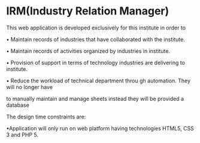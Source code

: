 # IRM(Industry Relation Manager)
This web application is developed exclusively for this institute in order to

• Maintain records of industries that have collaborated with the institute.

• Maintain records of activities organized by industries in institute.

• Provision of support in terms of technology industries are delivering to institute.

• Reduce the workload of technical department throu gh automation. They will no longer have

to manually maintain and manage sheets instead they will be provided a database

The design time constraints are:

•Application will only run on web platform having technologies HTML5, CSS 3 and PHP 5.

